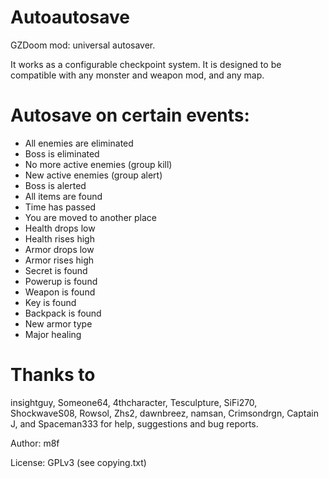 # Autoautosave

GZDoom mod: universal autosaver.

It works as a configurable checkpoint system.
It is designed to be compatible with any monster and weapon mod, and any map.

# Autosave on certain events:
- All enemies are eliminated
- Boss is eliminated
- No more active enemies (group kill)
- New active enemies (group alert)
- Boss is alerted
- All items are found
- Time has passed
- You are moved to another place
- Health drops low
- Health rises high
- Armor drops low
- Armor rises high
- Secret is found
- Powerup is found
- Weapon is found
- Key is found
- Backpack is found
- New armor type
- Major healing

# Thanks to
insightguy, Someone64, 4thcharacter, Tesculpture, SiFi270, ShockwaveS08, Rowsol,
Zhs2, dawnbreez, namsan, Crimsondrgn, Captain J, and Spaceman333 for help,
suggestions and bug reports.

Author: m8f

License: GPLv3 (see copying.txt)
